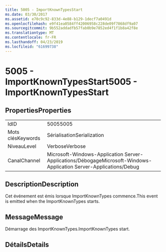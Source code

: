 ```yaml
---
title: 5005 - ImportKnownTypesStart
ms.date: 03/30/2017
ms.assetid: e70c9c92-833d-4e88-b129-1decf7a0491d
ms.openlocfilehash: e9f41ea0584ff42006958c228de09f7868df9a07
ms.sourcegitcommit: 9b552addadfb57fab0b9e7852ed4f1f1b8a42f8e
ms.translationtype: MT
ms.contentlocale: fr-FR
ms.lasthandoff: 04/23/2019
ms.locfileid: "61699738"
---
```

# <a name="5005---importknowntypesstart"></a><span data-ttu-id="d300f-102">5005 - ImportKnownTypesStart</span><span class="sxs-lookup"><span data-stu-id="d300f-102">5005 - ImportKnownTypesStart</span></span>
## <a name="properties"></a><span data-ttu-id="d300f-103">Properties</span><span class="sxs-lookup"><span data-stu-id="d300f-103">Properties</span></span>  
  
|||  
|-|-|  
|<span data-ttu-id="d300f-104">Id</span><span class="sxs-lookup"><span data-stu-id="d300f-104">ID</span></span>|<span data-ttu-id="d300f-105">5005</span><span class="sxs-lookup"><span data-stu-id="d300f-105">5005</span></span>|  
|<span data-ttu-id="d300f-106">Mots clés</span><span class="sxs-lookup"><span data-stu-id="d300f-106">Keywords</span></span>|<span data-ttu-id="d300f-107">Sérialisation</span><span class="sxs-lookup"><span data-stu-id="d300f-107">Serialization</span></span>|  
|<span data-ttu-id="d300f-108">Niveau</span><span class="sxs-lookup"><span data-stu-id="d300f-108">Level</span></span>|<span data-ttu-id="d300f-109">Verbose</span><span class="sxs-lookup"><span data-stu-id="d300f-109">Verbose</span></span>|  
|<span data-ttu-id="d300f-110">Canal</span><span class="sxs-lookup"><span data-stu-id="d300f-110">Channel</span></span>|<span data-ttu-id="d300f-111">Microsoft-Windows-Application Server-Applications/Débogage</span><span class="sxs-lookup"><span data-stu-id="d300f-111">Microsoft-Windows-Application Server-Applications/Debug</span></span>|  
  
## <a name="description"></a><span data-ttu-id="d300f-112">Description</span><span class="sxs-lookup"><span data-stu-id="d300f-112">Description</span></span>  
 <span data-ttu-id="d300f-113">Cet événement est émis lorsque ImportKnownTypes commence.</span><span class="sxs-lookup"><span data-stu-id="d300f-113">This event is emitted when the ImportKnownTypes starts.</span></span>  
  
## <a name="message"></a><span data-ttu-id="d300f-114">Message</span><span class="sxs-lookup"><span data-stu-id="d300f-114">Message</span></span>  
 <span data-ttu-id="d300f-115">Démarrage des ImportKnownTypes.</span><span class="sxs-lookup"><span data-stu-id="d300f-115">ImportKnownTypes start.</span></span>  
  
## <a name="details"></a><span data-ttu-id="d300f-116">Détails</span><span class="sxs-lookup"><span data-stu-id="d300f-116">Details</span></span>
